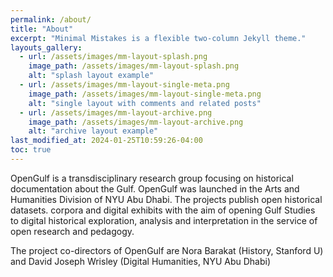 ```yaml
---
permalink: /about/
title: "About"
excerpt: "Minimal Mistakes is a flexible two-column Jekyll theme."
layouts_gallery:
  - url: /assets/images/mm-layout-splash.png
    image_path: /assets/images/mm-layout-splash.png
    alt: "splash layout example"
  - url: /assets/images/mm-layout-single-meta.png
    image_path: /assets/images/mm-layout-single-meta.png
    alt: "single layout with comments and related posts"
  - url: /assets/images/mm-layout-archive.png
    image_path: /assets/images/mm-layout-archive.png
    alt: "archive layout example"
last_modified_at: 2024-01-25T10:59:26-04:00
toc: true
---
```


OpenGulf is a transdisciplinary research group focusing on historical documentation about the Gulf. 
OpenGulf was launched in the Arts and Humanities Division of NYU Abu Dhabi. The projects publish open 
historical datasets. corpora and digital exhibits with the aim of opening Gulf Studies to digital historical
exploration, analysis and interpretation in the service of open research and pedagogy.

The project co-directors of OpenGulf are Nora Barakat (History, Stanford U) and David Joseph Wrisley (Digital Humanities, NYU Abu Dhabi)